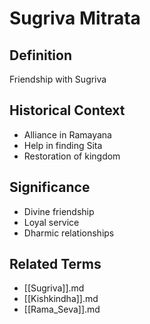 # Sugriva Mitrata
## Definition

Friendship with Sugriva

## Historical Context

- Alliance in Ramayana
- Help in finding Sita
- Restoration of kingdom

## Significance

- Divine friendship
- Loyal service
- Dharmic relationships

## Related Terms

- [[Sugriva]].md
- [[Kishkindha]].md
- [[Rama_Seva]].md
